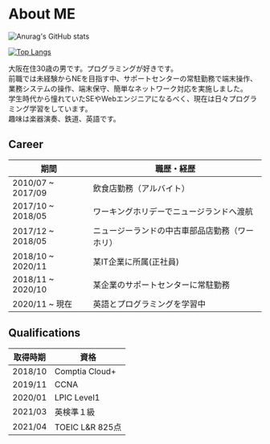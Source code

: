 # About ME
![Anurag's GitHub stats](https://github-readme-stats.vercel.app/api?username=kuccho524&show_icons=true&theme=dark)

[![Top Langs](https://github-readme-stats.vercel.app/api/top-langs/?username=kuccho524&layout=compact&theme=dark)](https://github.com/anuraghazra/github-readme-stats)

大阪在住30歳の男です。プログラミングが好きです。<br>
前職では未経験からNEを目指す中、サポートセンターの常駐勤務で端末操作、業務システムの操作、端末保守、簡単なネットワーク対応を実施しました。<br>
学生時代から憧れていたSEやWebエンジニアになるべく、現在は日々プログラミング学習をしています。<br>
趣味は楽器演奏、鉄道、英語です。

## Career
<table>
  <thead>
    <th>期間</th>
    <th>職歴・経歴</th>
  </thead>
  <tbody>
    <tr>
      <td>2010/07 ~ 2017/09</td>
      <td>飲食店勤務（アルバイト）</td>
    </tr>
    <tr>
      <td>2017/10 ~ 2018/05</td>
      <td>ワーキングホリデーでニュージランドへ渡航</td>
    </tr>
    <tr>
      <td>2017/12 ~ 2018/05</td>
      <td>ニュージーランドの中古車部品店勤務（ワーホリ）</td>
    </tr>
    <tr>
      <td>2018/10 ~ 2020/11</td>
      <td>某IT企業に所属(正社員)</td>
    </tr>
    <tr>
      <td>2018/11 ~ 2020/10</td>
      <td>某企業のサポートセンターに常駐勤務</td>
    </tr>
    <tr>
      <td>2020/11 ~ 現在</td>
      <td>英語とプログラミングを学習中</td>
    </tr>
  </tbody>
</table>

## Qualifications
<table>
  <thead>
    <th>取得時期</th>
    <th>資格</th>
  </thead>
  <tbody>
    <tr>
      <td>2018/10</td>
      <td>Comptia Cloud+</td>
    </tr>
    <tr>
      <td>2019/11</td>
      <td>CCNA</td>
    </tr>
    <tr>
      <td>2020/01</td>
      <td>LPIC Level1</td>
    </tr>
    <tr>
      <td>2021/03</td>
      <td>英検準１級</td>
    </tr>
    <tr>
      <td>2021/04</td>
      <td>TOEIC L&R 825点</td>
    </tr>
  </tbody>
</table>
